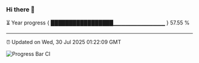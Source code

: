 ### Hi there 👋

⏳ Year progress { █████████████████▁▁▁▁▁▁▁▁▁▁▁▁▁ } 57.55 %

---

⏰ Updated on Wed, 30 Jul 2025 01:22:09 GMT

![Progress Bar CI](https://github.com/liununu/liununu/workflows/Progress%20Bar%20CI/badge.svg)
